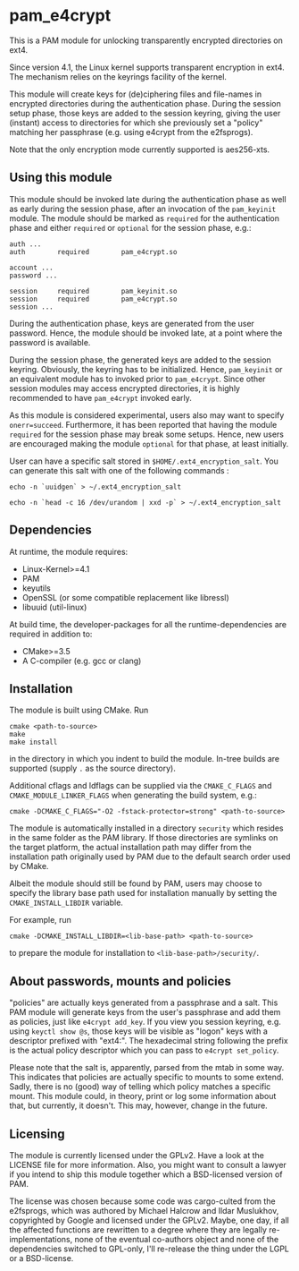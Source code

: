 pam_e4crypt
===========

This is a PAM module for unlocking transparently encrypted directories on ext4.

Since version 4.1, the Linux kernel supports transparent encryption in ext4.  The
mechanism relies on the keyrings facility of the kernel.

This module will create keys for (de)ciphering files and file-names in encrypted
directories during the authentication phase. During the session setup phase,
those keys are added to the session keyring, giving the user (instant) access
to directories for which she previously set a "policy" matching her passphrase
(e.g. using e4crypt from the e2fsprogs).

Note that the only encryption mode currently supported is aes256-xts.


Using this module
-----------------

This module should be invoked late during the authentication phase as well as
early during the session phase, after an invocation of the `pam_keyinit` module.
The module should be marked as `required` for the authentication phase and
either `required` or `optional` for the session phase, e.g.:

```
auth ...
auth        required        pam_e4crypt.so

account ...
password ...

session     required        pam_keyinit.so
session     required        pam_e4crypt.so
session ...
```

During the authentication phase, keys are generated from the user password.
Hence, the module should be invoked late, at a point where the password is
available.

During the session phase, the generated keys are added to the session keyring.
Obviously, the keyring has to be initialized. Hence, `pam_keyinit` or an
equivalent module has to invoked prior to `pam_e4crypt`. Since other session
modules may access encrypted directories, it is highly recommended to have
`pam_e4crypt` invoked early.

As this module is considered experimental, users also may want to specify
`onerr=succeed`. Furthermore, it has been reported that having the module
`required` for the session phase may break some setups. Hence, new users are
encouraged making the module `optional` for that phase, at least initially.

User can have a specific salt stored in `$HOME/.ext4_encryption_salt`.
You can generate this salt with one of the following commands :

``` echo -n `uuidgen` > ~/.ext4_encryption_salt ```

``` echo -n `head -c 16 /dev/urandom | xxd -p` > ~/.ext4_encryption_salt ```


Dependencies
------------

At runtime, the module requires:
 * Linux-Kernel>=4.1
 * PAM
 * keyutils
 * OpenSSL (or some compatible replacement like libressl)
 * libuuid (util-linux)

At build time, the developer-packages for all the runtime-dependencies are
required in addition to:
 * CMake>=3.5
 * A C-compiler (e.g. gcc or clang)


Installation
------------

The module is built using CMake. Run

```
cmake <path-to-source>
make
make install
```
in the directory in which you indent to build the module. In-tree builds are
supported (supply `.` as the source directory).

Additional cflags and ldflags can be supplied via the `CMAKE_C_FLAGS` and
`CMAKE_MODULE_LINKER_FLAGS` when generating the build system, e.g.:
```
cmake -DCMAKE_C_FLAGS="-O2 -fstack-protector=strong" <path-to-source>
```

The module is automatically installed in a directory `security` which resides in
the same folder as the PAM library. If those directories are symlinks on the
target platform, the actual installation path may differ from the installation
path originally used by PAM due to the default search order used by CMake.

Albeit the module should still be found by PAM, users may choose to specify the
library base path used for installation manually by setting the
`CMAKE_INSTALL_LIBDIR` variable.

For example, run
```
cmake -DCMAKE_INSTALL_LIBDIR=<lib-base-path> <path-to-source>
```
to prepare the module for installation to `<lib-base-path>/security/`.


About passwords, mounts and policies
------------------------------------

"policies" are actually keys generated from a passphrase and a salt. This PAM
module will generate keys from the user's passphrase and add them as policies,
just like `e4crypt add_key`. If you view you session keyring, e.g. using
`keyctl show @s`, those keys will be visible as "logon" keys with a descriptor
prefixed with "ext4:". The hexadecimal string following the prefix is the actual
policy descriptor which you can pass to `e4crypt set_policy`.

Please note that the salt is, apparently, parsed from the mtab in some way. This
indicates that policies are actually specific to mounts to some extend. Sadly,
there is no (good) way of telling which policy matches a specific mount.
This module could, in theory, print or log some information about that, but
currently, it doesn't. This may, however, change in the future.


Licensing
---------

The module is currently licensed under the GPLv2. Have a look at the LICENSE
file for more information. Also, you might want to consult a lawyer if you
intend to ship this module together which a BSD-licensed version of PAM.

The license was chosen because some code was cargo-culted from the e2fsprogs,
which was authored by Michael Halcrow and Ildar Muslukhov, copyrighted by Google
and licensed under the GPLv2. Maybe, one day, if all the affected functions are
rewritten to a degree where they are legally re-implementations, none of the
eventual co-authors object and none of the dependencies switched to GPL-only,
I'll re-release the thing under the LGPL or a BSD-license.

